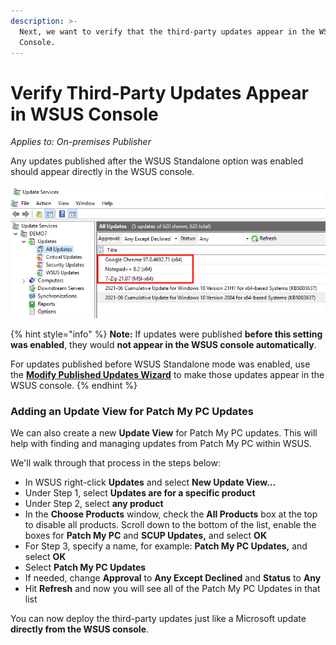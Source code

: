 ```yaml
---
description: >-
  Next, we want to verify that the third-party updates appear in the WSUS
  Console.
---
```


# Verify Third-Party Updates Appear in WSUS Console

_Applies to: On-premises Publisher_

Any updates published after the WSUS Standalone option was enabled should appear directly in the WSUS console.

![](<../../.gitbook/assets/image (1133).png>)

{% hint style="info" %}
**Note:** If updates were published **before this setting was enabled**, they would **not appear in the WSUS console automatically**.

For updates published before WSUS Standalone mode was enabled, use the [**Modify Published Updates Wizard**](https://patchmypc.com/modify-published-third-party-updates-wizard) to make those updates appear in the WSUS console.
{% endhint %}

### Adding an Update View for Patch My PC Updates

We can also create a new **Update View** for Patch My PC updates. This will help with finding and managing updates from Patch My PC within WSUS.&#x20;

We'll walk through that process in the steps below:

* In WSUS right-click **Updates** and select **New Update View...**
* Under Step 1, select **Updates are for a specific product**
* Under Step 2, select **any product**
* In the **Choose Products** window, check the **All Products** box at the top to disable all products. Scroll down to the bottom of the list, enable the boxes for **Patch My PC** and **SCUP Updates,** and select **OK**
* For Step 3, specify a name, for example: **Patch My PC Updates,** and select **OK**
* Select **Patch My PC Updates**
* If needed, change **Approval** to **Any Except Declined** and **Status** to **Any**
* Hit **Refresh** and now you will see all of the Patch My PC Updates in that list&#x20;

You can now deploy the third-party updates just like a Microsoft update **directly from the WSUS console**.
